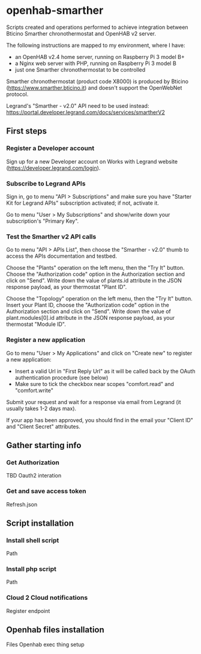 # openhab-smarther
Scripts created and operations performed to achieve integration between Bticino Smarther chronothermostat and OpenHAB v2 server.

The following instructions are mapped to my environment, where I have:
- an OpenHAB v2.4 home server, running on Raspberry Pi 3 model B+
- a Nginx web server with PHP, running on Raspberry Pi 3 model B
- just one Smarther chronothermostat to be controlled 

Smarther chronothermostat (product code X8000) is produced by Bticino (https://www.smarther.bticino.it) and doesn't support the OpenWebNet protocol.

Legrand's "Smarther - v2.0" API need to be used instead: https://portal.developer.legrand.com/docs/services/smartherV2

## First steps

### Register a Developer account
Sign up for a new Developer account on Works with Legrand website (https://developer.legrand.com/login).

### Subscribe to Legrand APIs
Sign in, go to menu "API > Subscriptions" and make sure you have "Starter Kit for Legrand APIs" subscription activated; if not, activate it.

Go to menu "User > My Subscriptions" and show/write down your subscription's "Primary Key".

### Test the Smarther v2 API calls
Go to menu "API > APIs List", then choose the "Smarther - v2.0" thumb to access the APIs documentation and testbed.

Choose the "Plants" operation on the left menu, then the "Try It" button. Choose the "Authorization code" option in the Authorization section and click on "Send". Write down the value of plants.id attribute in the JSON response payload, as your thermostat "Plant ID".

Choose the "Topology" operation on the left menu, then the "Try It" button. Insert your Plant ID, choose the "Authorization code" option in the Authorization section and click on "Send". Write down the value of plant.modules[0].id attribute in the JSON response payload, as your thermostat "Module ID".

### Register a new application
Go to menu "User > My Applications" and click on "Create new" to register a new application:
- Insert a valid Url in "First Reply Url" as it will be called back by the OAuth authentication procedure (see below) 
- Make sure to tick the checkbox near scopes "comfort.read" and "comfort.write"

Submit your request and wait for a response via email from Legrand (it usually takes 1-2 days max).

If your app has been approved, you should find in the email your "Client ID" and "Client Secret" attributes.  

## Gather starting info

### Get Authorization
TBD Oauth2 interation

### Get and save access token
Refresh.json

## Script installation

### Install shell script
Path

### Install php script
Path

### Cloud 2 Cloud notifications
Register endpoint

## Openhab files installation
Files
Openhab exec thing setup
